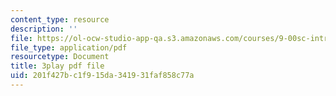 ```yaml
---
content_type: resource
description: ''
file: https://ol-ocw-studio-app-qa.s3.amazonaws.com/courses/9-00sc-introduction-to-psychology-fall-2011/201f427bc1f915da341931faf858c77a_SjjGiqf96rI.pdf
file_type: application/pdf
resourcetype: Document
title: 3play pdf file
uid: 201f427b-c1f9-15da-3419-31faf858c77a
---
```

